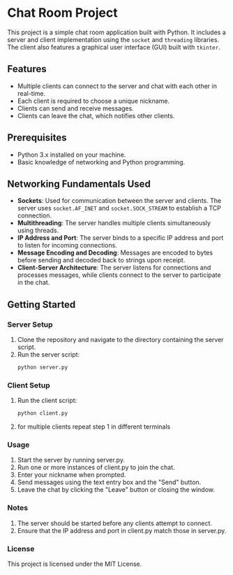 # Chat Room Project

This project is a simple chat room application built with Python. It includes a server and client implementation using the `socket` and `threading` libraries. The client also features a graphical user interface (GUI) built with `tkinter`.

## Features

- Multiple clients can connect to the server and chat with each other in real-time.
- Each client is required to choose a unique nickname.
- Clients can send and receive messages.
- Clients can leave the chat, which notifies other clients.

## Prerequisites

- Python 3.x installed on your machine.
- Basic knowledge of networking and Python programming.

## Networking Fundamentals Used

- **Sockets**: Used for communication between the server and clients. The server uses `socket.AF_INET` and `socket.SOCK_STREAM` to establish a TCP connection.
- **Multithreading**: The server handles multiple clients simultaneously using threads.
- **IP Address and Port**: The server binds to a specific IP address and port to listen for incoming connections.
- **Message Encoding and Decoding**: Messages are encoded to bytes before sending and decoded back to strings upon receipt.
- **Client-Server Architecture**: The server listens for connections and processes messages, while clients connect to the server to participate in the chat.

## Getting Started

### Server Setup

1. Clone the repository and navigate to the directory containing the server script.
2. Run the server script:
   ```bash
   python server.py
### Client Setup

1. Run the client script:
   ```bash
   python client.py
2. for multiple clients repeat step 1 in different terminals 

### Usage
1. Start the server by running server.py.
2. Run one or more instances of client.py to join the chat.
3. Enter your nickname when prompted.
4. Send messages using the text entry box and the "Send" button.
5. Leave the chat by clicking the "Leave" button or closing the window.


### Notes
1. The server should be started before any clients attempt to connect.
2. Ensure that the IP address and port in client.py match those in server.py.

### License
This project is licensed under the MIT License.

